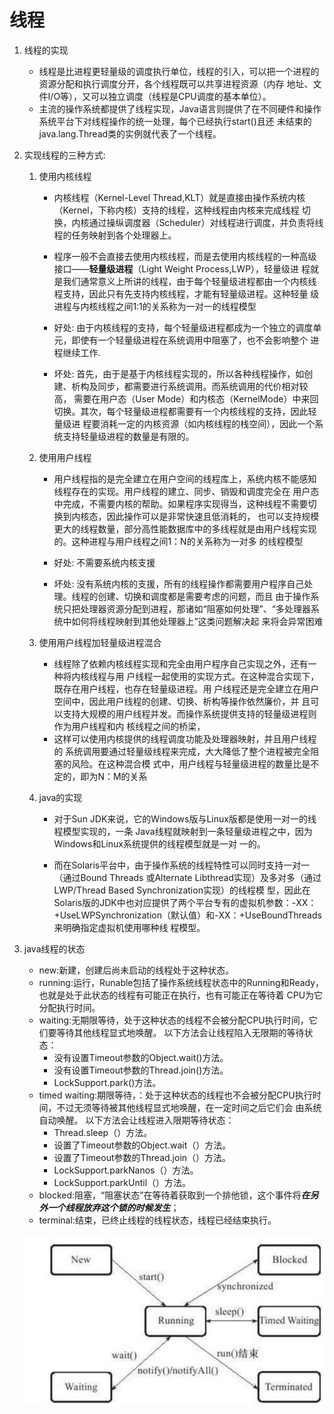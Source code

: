 # 线程

1. 线程的实现
    - 线程是比进程更轻量级的调度执行单位，线程的引入，可以把一个进程的资源分配和执行调度分开，各个线程既可以共享进程资源（内存
    地址、文件I/O等），又可以独立调度（线程是CPU调度的基本单位）。
    - 主流的操作系统都提供了线程实现，Java语言则提供了在不同硬件和操作系统平台下对线程操作的统一处理，每个已经执行start()且还
    未结束的java.lang.Thread类的实例就代表了一个线程。

2. 实现线程的三种方式:
    1. 使用内核线程
       - 内核线程（Kernel-Level Thread,KLT）就是直接由操作系统内核（Kernel，下称内核）支持的线程，这种线程由内核来完成线程
         切换，内核通过操纵调度器（Scheduler）对线程进行调度，并负责将线程的任务映射到各个处理器上。

       - 程序一般不会直接去使用内核线程，而是去使用内核线程的一种高级接口——**轻量级进程**（Light Weight Process,LWP），轻量级进
         程就是我们通常意义上所讲的线程，由于每个轻量级进程都由一个内核线程支持，因此只有先支持内核线程，才能有轻量级进程。这种轻量
         级进程与内核线程之间1:1的关系称为一对一的线程模型

       - 好处:
            由于内核线程的支持，每个轻量级进程都成为一个独立的调度单元，即使有一个轻量级进程在系统调用中阻塞了，也不会影响整个
         进程继续工作.
       - 坏处:
            首先，由于是基于内核线程实现的，所以各种线程操作，如创建、析构及同步，都需要进行系统调用。而系统调用的代价相对较高，
         需要在用户态（User Mode）和内核态（KernelMode）中来回切换。其次，每个轻量级进程都需要有一个内核线程的支持，因此轻量级进
         程要消耗一定的内核资源（如内核线程的栈空间），因此一个系统支持轻量级进程的数量是有限的。

    2. 使用用户线程

         - 用户线程指的是完全建立在用户空间的线程库上，系统内核不能感知线程存在的实现。用户线程的建立、同步、销毁和调度完全在
         用户态中完成，不需要内核的帮助。如果程序实现得当，这种线程不需要切换到内核态，因此操作可以是非常快速且低消耗的，
         也可以支持规模更大的线程数量，部分高性能数据库中的多线程就是由用户线程实现的。这种进程与用户线程之间1：N的关系称为一对多
         的线程模型

         - 好处:
            不需要系统内核支援

         - 坏处:
            没有系统内核的支援，所有的线程操作都需要用户程序自己处理。线程的创建、切换和调度都是需要考虑的问题，而且
         由于操作系统只把处理器资源分配到进程，那诸如“阻塞如何处理”、“多处理器系统中如何将线程映射到其他处理器上”这类问题解决起
         来将会异常困难

    3. 使用用户线程加轻量级进程混合

         - 线程除了依赖内核线程实现和完全由用户程序自己实现之外，还有一种将内核线程与用
            户线程一起使用的实现方式。在这种混合实现下，既存在用户线程，也存在轻量级进程。用
            户线程还是完全建立在用户空间中，因此用户线程的创建、切换、析构等操作依然廉价，并
            且可以支持大规模的用户线程并发。而操作系统提供支持的轻量级进程则作为用户线程和内
            核线程之间的桥梁，
         - 这样可以使用内核提供的线程调度功能及处理器映射，并且用户线程的
            系统调用要通过轻量级线程来完成，大大降低了整个进程被完全阻塞的风险。在这种混合模
            式中，用户线程与轻量级进程的数量比是不定的，即为N：M的关系

    4. java的实现
       - 对于Sun JDK来说，它的Windows版与Linux版都是使用一对一的线程模型实现的，一条
        Java线程就映射到一条轻量级进程之中，因为Windows和Linux系统提供的线程模型就是一对
        一的。

       - 而在Solaris平台中，由于操作系统的线程特性可以同时支持一对一（通过Bound Threads
        或Alternate Libthread实现）及多对多（通过LWP/Thread Based Synchronization实现）的线程模
        型，因此在Solaris版的JDK中也对应提供了两个平台专有的虚拟机参数：-XX：
        +UseLWPSynchronization（默认值）和-XX：+UseBoundThreads来明确指定虚拟机使用哪种线
        程模型。
        
3. java线程的状态

    - new:新建，创建后尚未启动的线程处于这种状态。
    - running:运行，Runable包括了操作系统线程状态中的Running和Ready，也就是处于此状态的线程有可能正在执行，也有可能正在等待着
            CPU为它分配执行时间。
    - waiting:无期限等待，处于这种状态的线程不会被分配CPU执行时间，它们要等待其他线程显式地唤醒。
            以下方法会让线程陷入无限期的等待状态：
       - 没有设置Timeout参数的Object.wait()方法。
       - 没有设置Timeout参数的Thread.join()方法。
       - LockSupport.park()方法。
    - timed waiting:期限等待，：处于这种状态的线程也不会被分配CPU执行时间，不过无须等待被其他线程显式地唤醒，在一定时间之后它们会
            由系统自动唤醒。
            以下方法会让线程进入限期等待状态：
       - Thread.sleep（）方法。
       - 设置了Timeout参数的Object.wait（）方法。
       - 设置了Timeout参数的Thread.join（）方法。
       - LockSupport.parkNanos（）方法。
       - LockSupport.parkUntil（）方法。
    - blocked:阻塞，“阻塞状态”在等待着获取到一个排他锁，这个事件将***在另外一个线程放弃这个锁的时候发生***；
    - terminal:结束，已终止线程的线程状态，线程已经结束执行。
    
 
   ![Java线程状态](thread.png)

            